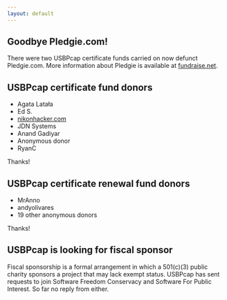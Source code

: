 ```yaml
---
layout: default
---
```


Goodbye Pledgie.com!
--------------------

There were two USBPcap certificate funds carried on now defunct Pledgie.com. More information about Pledgie is available at [fundraise.net](http://fundraise.net/what-happened-to-pledgie/).

USBPcap certificate fund donors
-------------------------------

*   Agata Latała
*   Ed S.
*   [nikonhacker.com](http://nikonhacker.com/)
*   JDN Systems
*   Anand Gadiyar
*   Anonymous donor
*   RyanC

Thanks!

USBPcap certificate renewal fund donors
---------------------------------------

*   MrAnno
*   andyolivares
*   19 other anonymous donors

Thanks!

USBPcap is looking for fiscal sponsor
-------------------------------------

Fiscal sponsorship is a formal arrangement in which a 501(c)(3) public charity sponsors a project that may lack exempt status. USBPcap has sent requests to join Software Freedom Conservacy and Software For Public Interest. So far no reply from either.
